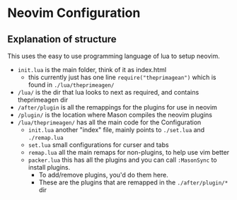 # Neovim Configuration

## Explanation of structure

This uses the easy to use programming language of lua to setup neovim.
- `init.lua` is the main folder, think of it as index.html
    - this currently just has one line `require("theprimagean")` which is found in `./lua/theprimeagen/`
- `/lua/` is the dir that lua looks to next as required, and contains theprimeagen dir
- `/after/plugin` is all the remappings for the plugins for use in neovim
- `/plugin/` is the location where Mason compiles the neovim plugins
- `/lua/theprimeagen/` has all the main code for the Configuration
    - `init.lua` another "index" file, mainly points to `./set.lua` and `./remap.lua`
    - `set.lua` small configurations for curser and tabs
    - `remap.lua` all the main remaps for non-plugins, to help use vim better
    - `packer.lua` this has all the plugins and you can call `:MasonSync` to install plugins.
        - To add/remove plugins, you'd do them here.
        - These are the plugins that are remapped in the `./after/plugin/*` dir
